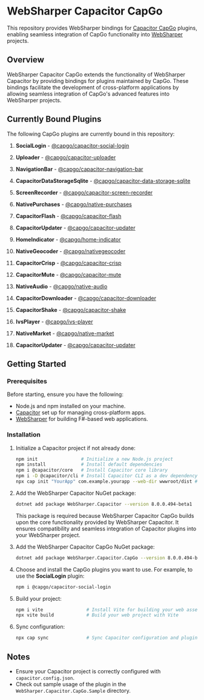# WebSharper Capacitor CapGo

This repository provides WebSharper bindings for [Capacitor CapGo](https://capgo.app/) plugins, enabling seamless integration of CapGo functionality into [WebSharper](https://websharper.com/) projects.

## Overview

WebSharper Capacitor CapGo extends the functionality of WebSharper Capacitor by providing bindings for plugins maintained by CapGo. These bindings facilitate the development of cross-platform applications by allowing seamless integration of CapGo's advanced features into WebSharper projects.

## Currently Bound Plugins

The following CapGo plugins are currently bound in this repository:

1. **SocialLogin** - [@capgo/capacitor-social-login](https://www.npmjs.com/package/@capgo/capacitor-social-login)
2. **Uploader** - [@capgo/capacitor-uploader](https://www.npmjs.com/package/@capgo/capacitor-uploader)
3. **NavigationBar** - [@capgo/capacitor-navigation-bar](https://www.npmjs.com/package/@capgo/capacitor-navigation-bar)
4. **CapacitorDataStorageSqlite** - [@capgo/capacitor-data-storage-sqlite](https://www.npmjs.com/package/@capgo/capacitor-data-storage-sqlite)
5. **ScreenRecorder** - [@capgo/capacitor-screen-recorder](https://www.npmjs.com/package/@capgo/capacitor-screen-recorder)
6. **NativePurchases** - [@capgo/native-purchases](https://www.npmjs.com/package/@capgo/native-purchases)
7. **CapacitorFlash** - [@capgo/capacitor-flash](https://www.npmjs.com/package/@capgo/capacitor-flash)
8. **CapacitorUpdater** - [@capgo/capacitor-updater](https://www.npmjs.com/package/@capgo/capacitor-updater)
9. **HomeIndicator** - [@capgo/home-indicator](https://www.npmjs.com/package/@capgo/home-indicator)
10. **NativeGeocoder** - [@capgo/nativegeocoder](https://www.npmjs.com/package/@capgo/nativegeocoder)
11. **CapacitorCrisp** - [@capgo/capacitor-crisp](https://www.npmjs.com/package/@capgo/capacitor-crisp)
12. **CapacitorMute** - [@capgo/capacitor-mute](https://www.npmjs.com/package/@capgo/capacitor-mute)
13. **NativeAudio** - [@capgo/native-audio](https://www.npmjs.com/package/@capgo/native-audio)
14. **CapacitorDownloader** - [@capgo/capacitor-downloader](https://www.npmjs.com/package/@capgo/capacitor-downloader)
15. **CapacitorShake** - [@capgo/capacitor-shake](https://www.npmjs.com/package/@capgo/capacitor-shake)
16. **IvsPlayer** - [@capgo/ivs-player](https://www.npmjs.com/package/@capgo/ivs-player)
17. **NativeMarket** - [@capgo/native-market](https://www.npmjs.com/package/@capgo/native-market)

1. **CapacitorUpdater** - [@capgo/capacitor-updater](https://www.npmjs.com/package/@capgo/capacitor-updater)

## Getting Started

### Prerequisites

Before starting, ensure you have the following:

- Node.js and npm installed on your machine.
- [Capacitor](https://capacitorjs.com/) set up for managing cross-platform apps.
- [WebSharper](https://websharper.com/) for building F#-based web applications.

### Installation

1. Initialize a Capacitor project if not already done:

   ```bash
   npm init                # Initialize a new Node.js project
   npm install             # Install default dependencies
   npm i @capacitor/core   # Install Capacitor core library
   npm i -D @capacitor/cli # Install Capacitor CLI as a dev dependency
   npx cap init "YourApp" com.example.yourapp --web-dir wwwroot/dist # Initialize Capacitor in the project
   ```

2. Add the WebSharper Capacitor NuGet package:

   ```bash
   dotnet add package WebSharper.Capacitor --version 8.0.0.494-beta1
   ```

   This package is required because WebSharper Capacitor CapGo builds upon the core functionality provided by WebSharper Capacitor. It ensures compatibility and seamless integration of Capacitor plugins into your WebSharper project.

3. Add the WebSharper Capacitor CapGo NuGet package:

   ```bash
   dotnet add package WebSharper.Capacitor.CapGo --version 8.0.0.494-beta1
   ```

4. Choose and install the CapGo plugins you want to use. For example, to use the **SocialLogin** plugin:

   ```bash
   npm i @capgo/capacitor-social-login
   ```

5. Build your project:

   ```bash
   npm i vite                # Install Vite for building your web assets
   npx vite build            # Build your web project with Vite
   ```

6. Sync configuration:

   ```bash
   npx cap sync              # Sync Capacitor configuration and plugins
   ```

## Notes

- Ensure your Capacitor project is correctly configured with `capacitor.config.json`.
- Check out sample usage of the plugin in the `WebSharper.Capacitor.CapGo.Sample` directory.
